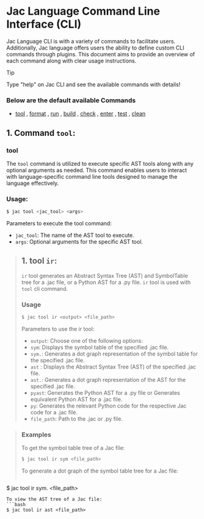 # Jac Language Command Line Interface (CLI)

Jac Language CLI is with a variety of commands to facilitate users. Additionally, Jac language offers users the ability to define custom CLI commands through plugins. This document aims to provide an overview of each command along with clear usage instructions.

> [!TIP]
> Type "help" on Jac CLI and see the available commands with details!

### Below are the default available Commands
- [tool](#tool) , [format](#format) , [run](#run) , [build](#build) , [check](#check) , [enter](#enter) , [test](#test) , [clean](#clean)

## 1. Command `tool`:
### tool
The `tool` command is utilized to execute specific AST tools along with any optional arguments as needed. This command enables users to interact with language-specific command line tools designed to manage the language effectively.
### Usage:
```bash
$ jac tool <jac_tool> <args>
```
  Parameters to execute the tool command:
  - `jac_tool`: The name of the AST tool to execute.
  - `args`: Optional arguments for the specific AST tool.

  >## 1. tool `ir`:
  > `ir` tool generates an Abstract Syntax Tree (AST) and SymbolTable tree for a .jac file, or a Python AST for a .py file. `ir` tool is used with `tool` cli command.
  >### Usage
  >```bash
  >$ jac tool ir <output> <file_path>
  >```
  >Parameters to use the ir tool:
  >- `output`: Choose one of the following options:
  > - `sym`: Displays the symbol table of the specified .jac file.
  >  - `sym.`: Generates a dot graph representation of the symbol table for the specified .jac file.
  >  - `ast` : Displays the Abstract Syntax Tree (AST) of the specified .jac file.
  >  - `ast.`: Generates a dot graph representation of the AST for the specified .jac file.
  >  - `pyast`: Generates the Python AST for a .py file or  Generates equivalent Python AST for a .jac file.
  >  - `py`: Generates the relevant Python code for the respective Jac code for a .jac file.
  >- `file_path`: Path to the .jac or .py file.

 > ### Examples
  >To get the symbol table tree of a Jac file:
 > ```bash
 > $ jac tool ir sym <file_path>
  >```
 > To generate a dot graph of the symbol table tree for a Jac file:
 > ```bash
  $ jac tool ir sym. <file_path>
  ```
  To view the AST tree of a Jac file:
  ```bash
  $ jac tool ir ast <file_path>
  ```
